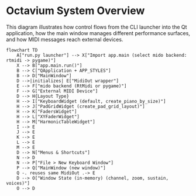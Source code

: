 # Octavium System Overview

This diagram illustrates how control flows from the CLI launcher into the Qt application, how the main window manages different performance surfaces, and how MIDI messages reach external devices.

```mermaid
flowchart TD
    A["run.py launcher"] --> X["Import app.main (select mido backend: rtmidi -> pygame)"]
    X --> B["app.main.run()"]
    B --> C["QApplication + APP_STYLES"]
    B --> D["MainWindow"]
    D -->|initializes| E["MidiOut wrapper"]
    E --> F["mido backend (RtMidi or pygame)"]
    F --> G["External MIDI Device"]
    D --> H{Layout Type}
    H --> I["KeyboardWidget (default, create_piano_by_size)"]
    H --> J["PadGridWidget (create_pad_grid_layout)"]
    H --> K["FadersWidget"]
    H --> L["XYFaderWidget"]
    H --> M["HarmonicTableWidget"]
    I --> E
    J --> E
    K --> E
    L --> E
    M --> E
    D --> N["Menus & Shortcuts"]
    N --> D
    N --> P["File > New Keyboard Window"]
    P --> Q["MainWindow (new window)"]
    Q -. reuses same MidiOut .-> E
    D --> O["Window State (in-memory) (channel, zoom, sustain, voices)"]
    O --> D
```

